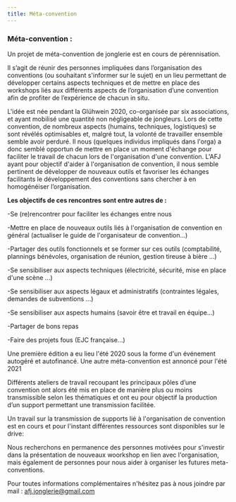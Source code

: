```yaml
---
title: Méta-convention
---
```


### Méta-convention :

Un projet de méta-convention de jonglerie est en cours de pérennisation.

 Il s’agit de réunir des personnes impliquées dans l’organisation des conventions (ou souhaitant s'informer sur le sujet) en un lieu permettant de développer certains aspects techniques et de mettre en place des workshops liés aux différents aspects de l’organisation d’une convention afin de profiter de l’expérience de chacun in situ.

L'idée est née pendant la Glühwein 2020, co-organisée par six associations, et ayant mobilisé une quantité non négligeable de jongleurs.
Lors de cette convention, de nombreux aspects (humains, techniques, logistiques) se sont révélés optimisables et, malgré tout, la volonté de travailler ensemble semble avoir perduré. Il nous (quelques individus impliqués dans l'orga) a donc semblé opportun de mettre en place un moment d'échange pour faciliter le travail de chacun lors de l'organisation d'une convention.
L'AFJ ayant pour objectif d'aider à l'organisation de convention, il nous semble pertinent de développer de nouveaux outils et favoriser les échanges facilitants le développement des conventions sans chercher à en homogénéiser l’organisation.


**Les objectifs de ces rencontres sont entre autres de :**

-Se (re)rencontrer pour faciliter les échanges entre nous

-Mettre en place de nouveaux outils liés à l'organisation de convention en général (actualiser le guide de l'organisateur de convention...)

-Partager des outils fonctionnels et se former sur ces outils (comptabilité, plannings bénévoles, organisation de réunion, gestion tireuse à bière ...)

-Se sensibiliser aux aspects techniques (électricité, sécurité, mise en place d'une scène ...)

-Se sensibiliser aux aspects légaux et administratifs (contraintes légales, demandes de subventions ...)

-Se sensibiliser aux aspects humains (savoir être et travail en équipe...)

-Partager de bons repas

-Faire des projets fous (EJC française...)



Une première édition a eu lieu l'été 2020 sous la forme d'un événement autogéré et autofinancé. Une autre méta-convention est annoncé pour l'été 2021 

Différents ateliers de travail recoupant les principaux pôles d’une convention ont alors été mis en place de manière plus ou moins transmissible selon les thématiques et ont eu pour objectif la production d’un support permettant une transmission facilitée.

Un travail sur la transmission de supports lié à l'organisation de convention est en cours et pour l'instant différentes ressources sont disponibles sur le drive: 

Nous recherchons en permanence des personnes motivées pour s'investir dans la présentation de nouveaux woorkshop en lien avec l'organisation, mais également de personnes pour nous aider à organiser les futures meta-conventions. 

Pour toutes informations complémentaires n'hésitez pas à nous joindre par mail : afj.jonglerie@gmail.com 